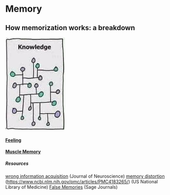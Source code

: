 # Memory

## How memorization works: a breakdown

![](/assets/images/knowledge.png)

#### [Feeling](/learning/memory/feeling.md)

#### [Muscle Memory](/learning/memory/motor-memory.md)

##### Resources

[wrong information acquisition](https://www.jneurosci.org/content/34/6/2203) (Journal of Neuroscience)
[memory distortion](https://www.ncbi.nlm.nih.gov/pmc/articles/PMC4183265/) (<https://www.ncbi.nlm.nih.gov/pmc/articles/PMC4183265/>) (US National Library of Medicine)
[False Memories](https://journals.sagepub.com/doi/10.1177/0956797614562862) (Sage Journals)